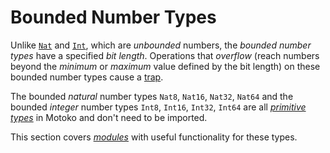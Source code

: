 # Bounded Number Types

Unlike [`Nat`](/base-library/primitive-types/nat.html) and [`Int`](/base-library/primitive-types/int.html), which are _unbounded_ numbers, the _bounded number types_ have a specified _bit length_. Operations that _overflow_ (reach numbers beyond the _minimum_ or _maximum_ value defined by the bit length) on these bounded number types cause a [trap](/advanced-concepts/async-programming/errors-and-traps.html).

The bounded _natural_ number types `Nat8`, `Nat16`, `Nat32`, `Nat64` and the bounded _integer_ number types `Int8`, `Int16`, `Int32`, `Int64` are all [_primitive types_](/common-programming-concepts/types.html#primitive-types) in Motoko and don't need to be imported.

This section covers [_modules_](common-programming-concepts/modules.html) with useful functionality for these types.
